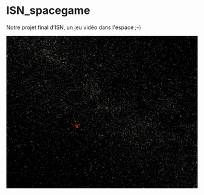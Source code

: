# ISN_spacegame
Notre projet final d'ISN, un jeu vidéo dans l'espace ;-)
<p align="center"><img src="/screenshot.png" alt="Screenshot"/></p>
